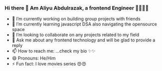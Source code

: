 ### Hi there 👋 Am Aliyu Abdulrazak,  a frontend Engineer 👨‍💻👨‍💻 

- 🔭 I’m currently working on building group projects with friends
- 🌱 I’m currently learning  javascript DSA also navigating the opensource space
- 👯 I’m looking to collaborate on any projects related to my field
- 💬 Ask me about any frontend technology and  will be glad to provide a reply
- 📫 How to reach me: ...check my bio ✨✨
- 😄 Pronouns: He/Him
- ⚡ Fun fact: I love movies series 😍😍

